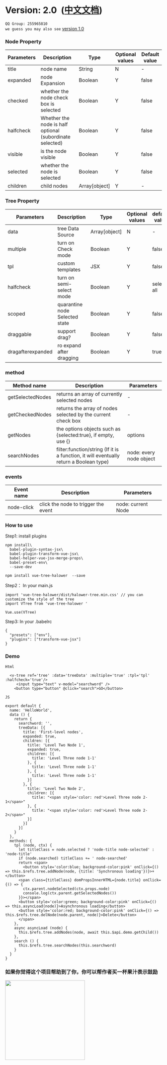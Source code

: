 # Version: 2.0  ([中文文档](https://github.com/halower/vue2-tree/blob/master/README_CN.md))
```QQ Group: 255965810``` <br/>
`we guess you may also see` [version 1.0](https://github.com/halower/vue2-tree/tree/1.x) 
### Node Property
| Parameters | Description | Type | Optional values | Default value |
|---------- |-------- |---------- |---------- |---------- |
|title | node name | String | N | -
|expanded | node Expansion | Boolean | Y | false |
|checked | whether the node check box is selected | Boolean | Y | false |
|halfcheck | Whether the node is half optional (subordinate selected) | Boolean | Y | false |
|visible | is the node visible | Boolean | Y | false |
|selected | whether the node is selected | Boolean | Y | false |
|children | child nodes | Array[object] | Y | -

### Tree Property
| Parameters | Description | Type | Optional values | default value |
|---------- |-------- |---------- |---------- |---------- |
|data | tree Data Source | Array[object] | N | -
|multiple | turn on Check mode | Boolean | Y | false |
|tpl | custom templates | JSX | Y | false |
|halfcheck | turn on semi-select mode | Boolean | Y | select all |
|scoped | quarantine node Selected state | Boolean | Y | false |
|draggable | support drag? | Boolean | Y | false |
|dragafterexpanded | ro expand after dragging | Boolean | Y | true |

### method
| Method name | Description | Parameters |
|---------- |-------- |---------- |
| getSelectedNodes | returns an array of currently selected nodes | - |
| getCheckedNodes | returns the array of nodes selected by the current check box | - |
| getNodes |the options objects such as {selected:true}, if empty, use {} | options|
| searchNodes | filter:function/string (If it is a function, it will eventually return a Boolean type) |node: every node object|

### events
| Event name | Description | Parameters |
|---------- |-------- |---------- |
| node-click | click the node to trigger the event | node: current Node |

### How to use

Step1: install plugins
```
npm install\
  babel-plugin-syntax-jsx\
  babel-plugin-transform-vue-jsx\
  babel-helper-vue-jsx-merge-props\
  babel-preset-env\
  --save-dev

npm install vue-tree-halower  --save
```
Step2： In your main.js
```
import 'vue-tree-halower/dist/halower-tree.min.css' // you can customize the style of the tree
import VTree from 'vue-tree-halower '

Vue.use(VTree)
```
Step3: In your .babelrc
```
{
  "presets": ["env"],
  "plugins": ["transform-vue-jsx"]
}
```

### Demo

`Html`
```
  <v-tree ref='tree' :data='treeData' :multiple='true' :tpl='tpl' :halfcheck='true'/>
     <input type="text" v-model="searchword" />
    <button type="button" @click="search">GO</button>
```
`JS`
```
export default {
  name: 'HelloWorld',
  data () {
    return {
      searchword: '',
      treeData: [{
        title: 'First-level nodes',
        expanded: true,
        children: [{
          title: 'Level Two Node 1',
          expanded: true,
          children: [{
            title: 'Level Three node 1-1'
          }, {
            title: 'Level Three node 1-1'
          }, {
            title: 'Level Three node 1-1'
          }]
        }, {
          title: 'Level Two Node 2',
          children: [{
            title: "<span style='color: red'>Level Three node 2-1</span>"
          }, {
            title: "<span style='color: red'>Level Three node 2-2</span>"
          }]
        }]
      }]
    }
  },
  methods: {
    tpl (node, ctx) {
      let titleClass = node.selected ? 'node-title node-selected' : 'node-title'
      if (node.searched) titleClass += ' node-searched'
      return <span>
        <button style='color:blue; background-color:pink' onClick={() => this.$refs.tree.addNode(node, {title: 'Synchronous loading'})}>+</button>
      <span class={titleClass} domPropsInnerHTML={node.title} onClick={() => {
        ctx.parent.nodeSelected(ctx.props.node)
        console.log(ctx.parent.getSelectedNodes())
      }}></span>
      <button style='color:green; background-color:pink' onClick={() => this.asyncLoad(node)}>Asynchronous loading</button>
      <button style='color:red; background-color:pink' onClick={() => this.$refs.tree.delNode(node.parent, node)}>Delete</button>
      </span>
    },
    async asyncLoad (node) {
      this.$refs.tree.addNodes(node, await this.$api.demo.getChild())
    },
    search () {
      this.$refs.tree.searchNodes(this.searchword)
    }
  }
}
```
### 如果你觉得这个项目帮助到了你，你可以帮作者买一杯果汁表示鼓励
<img src="https://github.com/halower/vue2-tree/blob/master/src/assets/hello.png" width=256 height=256 />
